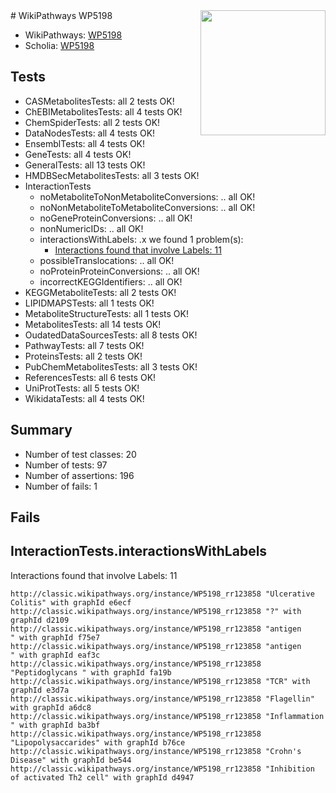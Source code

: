 <img style="float: right; width: 200px" src="https://upload.wikimedia.org/wikipedia/commons/thumb/8/83/Wplogo_with_text_500.png/640px-Wplogo_with_text_500.png" />
# WikiPathways WP5198

* WikiPathways: [WP5198](https://wikipathways.org/pathways/WP5198)
* Scholia: [WP5198](https://scholia.toolforge.org/wikipathways/WP5198)
## Tests
* CASMetabolitesTests: all 2 tests OK!
* ChEBIMetabolitesTests: all 4 tests OK!
* ChemSpiderTests: all 2 tests OK!
* DataNodesTests: all 4 tests OK!
* EnsemblTests: all 4 tests OK!
* GeneTests: all 4 tests OK!
* GeneralTests: all 13 tests OK!
* HMDBSecMetabolitesTests: all 3 tests OK!
* InteractionTests
    * noMetaboliteToNonMetaboliteConversions: .. all OK!
    * noNonMetaboliteToMetaboliteConversions: .. all OK!
    * noGeneProteinConversions: .. all OK!
    * nonNumericIDs: .. all OK!
    * interactionsWithLabels: .x we found 1 problem(s):
        * [Interactions found that involve Labels: 11](#fe97a8b9)
    * possibleTranslocations: .. all OK!
    * noProteinProteinConversions: .. all OK!
    * incorrectKEGGIdentifiers: .. all OK!
* KEGGMetaboliteTests: all 2 tests OK!
* LIPIDMAPSTests: all 1 tests OK!
* MetaboliteStructureTests: all 1 tests OK!
* MetabolitesTests: all 14 tests OK!
* OudatedDataSourcesTests: all 8 tests OK!
* PathwayTests: all 7 tests OK!
* ProteinsTests: all 2 tests OK!
* PubChemMetabolitesTests: all 3 tests OK!
* ReferencesTests: all 6 tests OK!
* UniProtTests: all 5 tests OK!
* WikidataTests: all 4 tests OK!


## Summary

* Number of test classes: 20
* Number of tests: 97
* Number of assertions: 196
* Number of fails: 1

## Fails

<a name="fe97a8b9" />

## InteractionTests.interactionsWithLabels

Interactions found that involve Labels: 11
```
http://classic.wikipathways.org/instance/WP5198_rr123858 "Ulcerative Colitis" with graphId e6ecf
http://classic.wikipathways.org/instance/WP5198_rr123858 "?" with graphId d2109
http://classic.wikipathways.org/instance/WP5198_rr123858 "antigen 
" with graphId f75e7
http://classic.wikipathways.org/instance/WP5198_rr123858 "antigen 
" with graphId eaf3c
http://classic.wikipathways.org/instance/WP5198_rr123858 "Peptidoglycans " with graphId fa19b
http://classic.wikipathways.org/instance/WP5198_rr123858 "TCR" with graphId e3d7a
http://classic.wikipathways.org/instance/WP5198_rr123858 "Flagellin" with graphId a6dc8
http://classic.wikipathways.org/instance/WP5198_rr123858 "Inflammation " with graphId ba3bf
http://classic.wikipathways.org/instance/WP5198_rr123858 "Lipopolysaccarides" with graphId b76ce
http://classic.wikipathways.org/instance/WP5198_rr123858 "Crohn's Disease" with graphId be544
http://classic.wikipathways.org/instance/WP5198_rr123858 "Inhibition of activated Th2 cell" with graphId d4947
```

